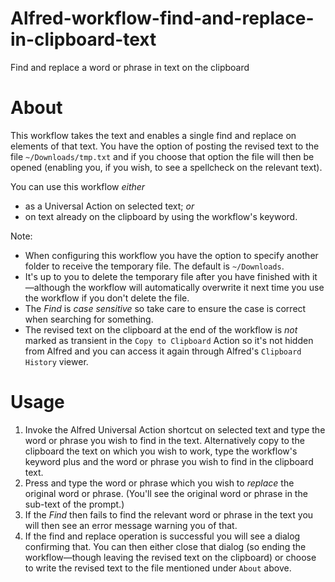 # Alfred-workflow-find-and-replace-in-clipboard-text
Find and replace a word or phrase in text on the clipboard
# About

This workflow takes the text and enables a single find and replace on elements of that text. You have the option of posting the revised text to the file `~/Downloads/tmp.txt` and if you choose that option the file will then be opened (enabling you, if you wish, to see a spellcheck on the relevant text).

You can use this workflow *either*
- as a Universal Action on selected text; *or*
- on text already on the clipboard by using the workflow's keyword.

Note:
- When configuring this workflow you have the option to specify another folder to receive the temporary file. The default is `~/Downloads`.
- It's up to you to delete the temporary file after you have finished with it—although the workflow will automatically overwrite it next time you use the workflow if you don't delete the file.
- The *Find* is *case sensitive* so take care to ensure the case is correct when searching for something.
- The revised text on the clipboard at the end of the workflow is *not* marked as transient in the `Copy to Clipboard` Action so it's not hidden from Alfred and you can access it again through Alfred's `Clipboard History` viewer.

# Usage

1. Invoke the Alfred Universal Action shortcut on selected text and type the word or phrase you wish to find in the text. Alternatively copy to the clipboard the text on which you wish to work, type the workflow's keyword plus <space> and the word or phrase you wish to find in the clipboard text.
2. Press <Enter> and type the word or phrase which you wish to *replace* the original word or phrase. (You'll see the original word or phrase in the sub-text of the prompt.)
3. If the *Find* then fails to find the relevant word or phrase in the text you will then see an error message warning you of that.  
4. If the find and replace operation is successful you will see a dialog confirming that. You can then either close that dialog (so ending the workflow—though leaving the revised text on the clipboard) or choose to write the revised text to the file mentioned under `About` above.  
